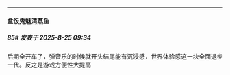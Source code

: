 ﻿
*****

####  盒饭鬼魅清蒸鱼  
##### 85#       发表于 2025-8-25 09:34

后期全开车了，弹音乐的时候就开头结尾能有沉浸感，世界体验感这一块全面退步一代。反之是游戏方便性大提高

